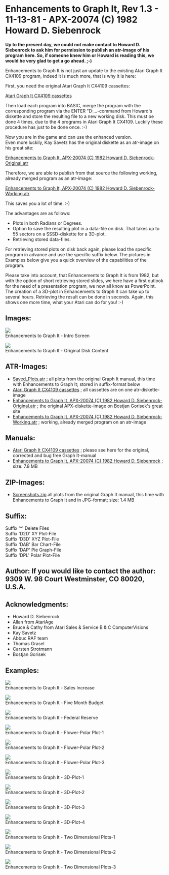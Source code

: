 # Enhancements to Graph It, Rev 1.3 - 11-13-81 - APX-20074 (C) 1982 Howard D. Siebenrock  
__Up to the present day, we could not make contact to Howard D. Siebenrock to ask him for permission to publish an atr-image of his program here. So, if someone knew him or Howard is reading this, we would be very glad to get a go ahead. ;-)__  
  
Enhancements to Graph It is not just an update to the existing Atari Graph It CX4109 program, indeed it is much more, that is why it is here:  
  
First, you need the original Atari Graph It CX4109 cassettes:  
  
[Atari Graph It CX4109 cassettes](https://atariwiki.org/wiki/Wiki.jsp?page=Atari%20Graph%20It)  
  
Then load each program into BASIC, merge the program with the corresponding program via the ENTER "D:...-command from Howard's diskette and store the resulting file to a new working disk. This must be done 4 times, due to the 4 programs in Atari Graph It CX4109. Luckily these procedure has just to be done once. :-)  
  
Now you are in the game and can use the enhanced version.  
Even more luckily, Kay Savetz has the original diskette as an atr-image on his great site:  
  
[Enhancements to Graph It, APX-20074 (C) 1982 Howard D. Siebenrock-Original.atr](http://www.atariarchives.org/APX/showinfo.php?cat=20074)  
  
Therefore, we are able to publish from that source the following working, already merged program as an atr-image:  
  
[Enhancements to Graph It, APX-20074 (C) 1982 Howard D. Siebenrock-Working.atr](attachments/Enhancements_to_Graph_It_APX-20074_(C)_1982_Howard_D._Siebenrock-Working.atr)  
  
This saves you a lot of time. :-)  
  
The advantages are as follows:  
  
- Plots in both Radians or Degrees.  
- Option to save the resulting plot in a data-file on disk. That takes up to 55 sectors on a SSSD-diskette for a 3D-plot.  
- Retrieving stored data-files.  
  
For retrieving stored plots on disk back again, please load the specific program in advance and use the specific suffix below. The pictures in Examples below give you a quick overview of the capabilities of the program.  
  
Please take into account, that Enhancements to Graph It is from 1982, but with the option of short retrieving stored slides, we here have a first outlook for the need of a presentation program, we now all know as PowerPoint. The creation of a 3D-plot in Enhancements to Graph It can take up to several hours. Retrieving the result can be done in seconds. Again, this shows one more time, what your Atari can do for you! :-)  
## Images:  
![](attachments/Intro.jpg)  
Enhancements to Graph It - Intro Screen  
  
![](attachments/Original+Disk+Content.jpg)  
Enhancements to Graph It - Original Disk Content  
  
## ATR-Images:  
- [Saved_Plots.atr](attachments/Saved_Plots.atr) ; all plots from the original Graph It manual, this time with Enhancements to Graph It; stored in suffix-format below  
- [Atari Graph It CX4109 cassettes](https://atariwiki.org/wiki/Wiki.jsp?page=Atari%20Graph%20It) ; all cassettes are on one atr-diskette-image  
- [Enhancements to Graph It, APX-20074 (C) 1982 Howard D. Siebenrock-Original.atr](http://gury.atari8.info/details_software/1026.php) ; the original APX-diskette-image on Bostjan Gorisek's great site  
- [Enhancements to Graph It, APX-20074 (C) 1982 Howard D. Siebenrock-Working.atr](attachments/Enhancements_to_Graph_It_APX-20074_(C)_1982_Howard_D._Siebenrock-Working.atr) ; working, already merged program on an atr-image  
## Manuals:  
- [Atari Graph It CX4109 cassettes](https://atariwiki.org/wiki/Wiki.jsp?page=Atari%20Graph%20It) ; please see here for the original, corrected and bug free Graph It-manual  
- [Enhancements to Graph It, APX-20074 (C) 1982 Howard D. Siebenrock](attachments/Enhancements_to_Graph_It_APX-20074_(C)_1982_Howard_D._Siebenrock.pdf) ; size: 7.8 MB  
## ZIP-Images:  
- [Screenshots.zip](attachments/Screenshots.zip) all plots from the original Graph It manual, this time with Enhancements to Graph It and in JPG-format; size: 1.4 MB  
## Suffix:  
Suffix '*' Delete Files  
Suffix 'D2D' XY Plot-File  
Suffix 'D3D' XYZ Plot-File  
Suffix 'DAB' Bar Chart-File  
Suffix 'DAP' Pie Graph-File  
Suffix 'DPL' Polar Plot-File  
## Author: If you would like to contact the author: 9309 W. 98 Court Westminster, CO 80020, U.S.A.  
## Acknowledgments:  
- Howard D. Siebenrock  
- Allan from AtariAge  
- Bruce & Cathy from Atari Sales & Service B & C ComputerVisions  
- Kay Savetz  
- Abbuc RAF team  
- Thomas Grasel  
- Carsten Strotmann  
- Bostjan Gorisek  
  
## Examples:  
![](attachments/02.+Sales+Increase.jpg)  
Enhancements to Graph It - Sales Increase  
  
![](attachments/03.+Five+Month+Budget.jpg)  
Enhancements to Graph It - Five Month Budget  
  
![](attachments/04.+Federal+Reserve.jpg)  
Enhancements to Graph It - Federal Reserve  
  
![](attachments/11.+Flower-Polar+Plot-1.jpg)  
Enhancements to Graph It - Flower-Polar Plot-1  
  
![](attachments/12.+Flower-Polar+Plot-2.jpg)  
Enhancements to Graph It - Flower-Polar Plot-2  
  
![](attachments/13.+Flower-Polar+Plot-3.jpg)  
Enhancements to Graph It - Flower-Polar Plot-3  
  
![](attachments/19.+3D-Plot-1.jpg)  
Enhancements to Graph It - 3D-Plot-1  
  
![](attachments/20.+3D-Plot-2.jpg)  
Enhancements to Graph It - 3D-Plot-2  
  
![](attachments/21.+3D-Plot-3.jpg)  
Enhancements to Graph It - 3D-Plot-3  
  
![](attachments/22.+3D-Plot-4.jpg)  
Enhancements to Graph It - 3D-Plot-4  
  
![](attachments/Two+Dimensional+Plots-1.jpg)  
Enhancements to Graph It - Two Dimensional Plots-1  
  
![](attachments/Two+Dimensional+Plots-2.jpg)  
Enhancements to Graph It - Two Dimensional Plots-2  
  
![](attachments/Two+Dimensional+Plots-3.jpg)  
Enhancements to Graph It - Two Dimensional Plots-3  
  
  
